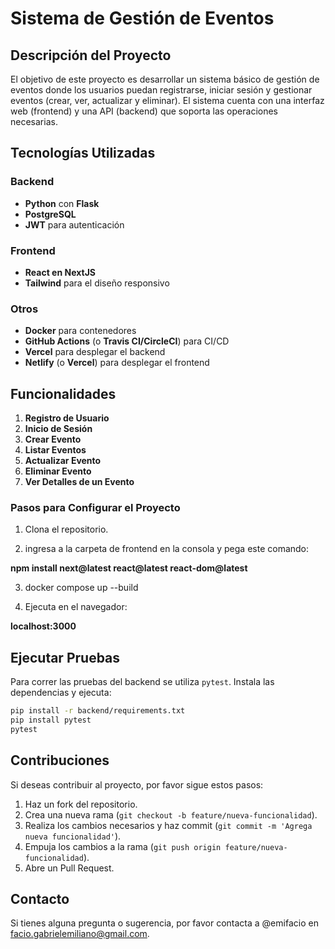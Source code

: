# Sistema de Gestión de Eventos

## Descripción del Proyecto

El objetivo de este proyecto es desarrollar un sistema básico de gestión de eventos donde los usuarios puedan registrarse, iniciar sesión y gestionar eventos (crear, ver, actualizar y eliminar). El sistema cuenta con una interfaz web (frontend) y una API (backend) que soporta las operaciones necesarias.

## Tecnologías Utilizadas

### Backend
- **Python** con **Flask**
- **PostgreSQL**
- **JWT** para autenticación

### Frontend
- **React en NextJS** 
- **Tailwind** para el diseño responsivo

### Otros
- **Docker** para contenedores
- **GitHub Actions** (o **Travis CI/CircleCI**) para CI/CD
-  **Vercel** para desplegar el backend
- **Netlify** (o **Vercel**) para desplegar el frontend

## Funcionalidades

1. **Registro de Usuario**
2. **Inicio de Sesión**
3. **Crear Evento**
4. **Listar Eventos**
5. **Actualizar Evento**
6. **Eliminar Evento**
7. **Ver Detalles de un Evento**

### Pasos para Configurar el Proyecto

1. Clona el repositorio.

2. ingresa a la carpeta de frontend en la consola y pega este comando:

**npm install next@latest react@latest react-dom@latest**

3. docker compose up --build

4. Ejecuta en el navegador:

**localhost:3000**
## Ejecutar Pruebas

Para correr las pruebas del backend se utiliza `pytest`. Instala las dependencias y ejecuta:

```bash
pip install -r backend/requirements.txt
pip install pytest
pytest
```


   



## Contribuciones

Si deseas contribuir al proyecto, por favor sigue estos pasos:

1. Haz un fork del repositorio.
2. Crea una nueva rama (`git checkout -b feature/nueva-funcionalidad`).
3. Realiza los cambios necesarios y haz commit (`git commit -m 'Agrega nueva funcionalidad'`).
4. Empuja los cambios a la rama (`git push origin feature/nueva-funcionalidad`).
5. Abre un Pull Request.


## Contacto

Si tienes alguna pregunta o sugerencia, por favor contacta a @emifacio en facio.gabrielemiliano@gmail.com.

